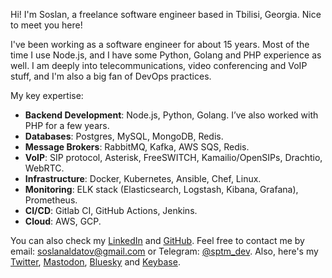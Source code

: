 Hi! I'm Soslan, a freelance software engineer based in Tbilisi, Georgia. Nice to meet you here!

I've been working as a software engineer for about 15 years. Most of the time I use Node.js, and I have some Python, Golang and PHP experience as well.
I am deeply into telecommunications, video conferencing and VoIP stuff, and I'm also a big fan of DevOps practices.

My key expertise:

* **Backend Development**: Node.js, Python, Golang. I’ve also worked with PHP for a few years.
* **Databases**: Postgres, MySQL, MongoDB, Redis.
* **Message Brokers**: RabbitMQ, Kafka, AWS SQS, Redis.
* **VoIP**: SIP protocol, Asterisk, FreeSWITCH, Kamailio/OpenSIPs, Drachtio, WebRTC.
* **Infrastructure**: Docker, Kubernetes, Ansible, Chef, Linux.
* **Monitoring**: ELK stack (Elasticsearch, Logstash, Kibana, Grafana), Prometheus.
* **CI/CD**: Gitlab CI, GitHub Actions, Jenkins.
* **Cloud**: AWS, GCP.

You can also check my [LinkedIn](https://www.linkedin.com/in/sptm/) and [GitHub](https://github.com/sptmru).
Feel free to contact me by email: [soslanaldatov@gmail.com](mailto:soslanaldatov@gmail.com) or Telegram: [@sptm_dev](https://t.me/sptm_dev).
Also, here's my [Twitter](https://twitter.com/sptmru), [Mastodon](https://mastodon.social/@sptm), [Bluesky](https://bsky.app/profile/sptmdev.bsky.social) and [Keybase](https://keybase.io/sptm_dev).
